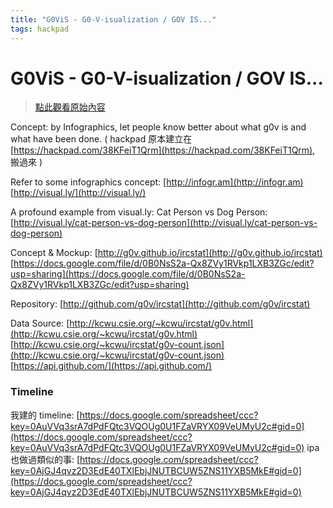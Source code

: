 ```yaml
---
title: "G0ViS - G0-V-isualization / GOV IS..."
tags: hackpad
---
```


# G0ViS - G0-V-isualization / GOV IS...

> [點此觀看原始內容](https://g0v.hackpad.tw/8ll51LhCloZ)


Concept: by Infographics, let people know better about what g0v is and what have been done.
( hackpad 原本建立在 [https://hackpad.com/38KFeiT1Qrm](https://hackpad.com/38KFeiT1Qrm), 搬過來 )

Refer to some infographics concept:
[http://infogr.am](http://infogr.am) [http://visual.ly/](http://visual.ly/)

A profound example from visual.ly: Cat Person vs Dog Person:
 [http://visual.ly/cat-person-vs-dog-person](http://visual.ly/cat-person-vs-dog-person)

Concept & Mockup:
 [http://g0v.github.io/ircstat](http://g0v.github.io/ircstat)
 [https://docs.google.com/file/d/0B0NsS2a-Qx8ZVy1RVkp1LXB3ZGc/edit?usp=sharing](https://docs.google.com/file/d/0B0NsS2a-Qx8ZVy1RVkp1LXB3ZGc/edit?usp=sharing)

Repository:
 [http://github.com/g0v/ircstat](http://github.com/g0v/ircstat)


Data Source:
[http://kcwu.csie.org/~kcwu/ircstat/g0v.html](http://kcwu.csie.org/~kcwu/ircstat/g0v.html)
[http://kcwu.csie.org/~kcwu/ircstat/g0v-count.json](http://kcwu.csie.org/~kcwu/ircstat/g0v-count.json)
[https://api.github.com/](https://api.github.com/)

### Timeline

我建的 timeline: [https://docs.google.com/spreadsheet/ccc?key=0AuVVq3srA7dPdFQtc3VQOUg0U1FZaVRYX09VeUMyU2c#gid=0](https://docs.google.com/spreadsheet/ccc?key=0AuVVq3srA7dPdFQtc3VQOUg0U1FZaVRYX09VeUMyU2c#gid=0)
ipa 也做過類似的事: [https://docs.google.com/spreadsheet/ccc?key=0AjGJ4qvz2D3EdE40TXlEbjJNUTBCUW5ZNS11YXB5MkE#gid=0](https://docs.google.com/spreadsheet/ccc?key=0AjGJ4qvz2D3EdE40TXlEbjJNUTBCUW5ZNS11YXB5MkE#gid=0)


